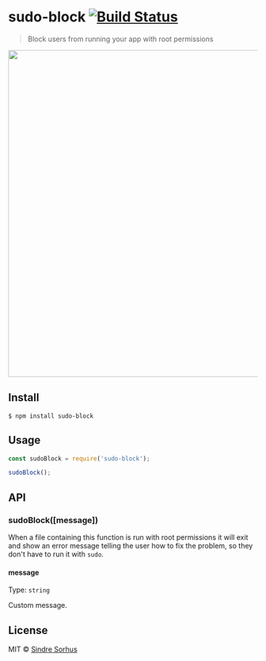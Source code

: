 # sudo-block [![Build Status](https://travis-ci.org/sindresorhus/sudo-block.svg?branch=master)](https://travis-ci.org/sindresorhus/sudo-block)

> Block users from running your app with root permissions

<img src="screenshot.png" width="660">


## Install

```
$ npm install sudo-block
```


## Usage

```js
const sudoBlock = require('sudo-block');

sudoBlock();
```


## API

### sudoBlock([message])

When a file containing this function is run with root permissions it will exit and show an error message telling the user how to fix the problem, so they don't have to run it with `sudo`.

#### message

Type: `string`

Custom message.


## License

MIT © [Sindre Sorhus](https://sindresorhus.com)
